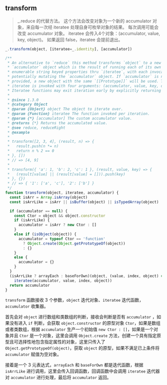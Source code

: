 ## transform

> _.reduce 的代替方法。 这个方法会改变对象为一个新的 accumulator 对象，来自每一次经 iteratee 处理自身可枚举对象的结果。 每次调用可能会改变 accumulator 对象。 iteratee 会传入4个对象：(accumulator, value, key, object)。 如果返回 false，iteratee 会提前退出。

```js
_.transform(object, [iteratee=_.identity], [accumulator])
```

```js
/**
 * An alternative to `reduce` this method transforms `object` to a new
 * `accumulator` object which is the result of running each of its own
 * enumerable string keyed properties thru `iteratee`, with each invocation
 * potentially mutating the `accumulator` object. If `accumulator` is not
 * provided, a new object with the same `[[Prototype]]` will be used. The
 * iteratee is invoked with four arguments: (accumulator, value, key, object).
 * Iteratee functions may exit iteration early by explicitly returning `false`.
 *
 * @since 1.3.0
 * @category Object
 * @param {Object} object The object to iterate over.
 * @param {Function} iteratee The function invoked per iteration.
 * @param {*} [accumulator] The custom accumulator value.
 * @returns {*} Returns the accumulated value.
 * @see reduce, reduceRight
 * @example
 *
 * transform([2, 3, 4], (result, n) => {
 *   result.push(n *= n)
 *   return n % 2 == 0
 * }, [])
 * // => [4, 9]
 *
 * transform({ 'a': 1, 'b': 2, 'c': 1 }, (result, value, key) => {
 *   (result[value] || (result[value] = [])).push(key)
 * }, {})
 * // => { '1': ['a', 'c'], '2': ['b'] }
 */
function transform(object, iteratee, accumulator) {
  const isArr = Array.isArray(object)
  const isArrLike = isArr || isBuffer(object) || isTypedArray(object)

  if (accumulator == null) {
    const Ctor = object && object.constructor
    if (isArrLike) {
      accumulator = isArr ? new Ctor : []
    }
    else if (isObject(object)) {
      accumulator = typeof Ctor == 'function'
        ? Object.create(Object.getPrototypeOf(object))
        : {}
    }
    else {
      accumulator = {}
    }
  }
  (isArrLike ? arrayEach : baseForOwn)(object, (value, index, object) =>
    iteratee(accumulator, value, index, object))
  return accumulator
}
```

`transform` 函数接收 3 个参数，`object` 迭代对象、`iteratee` 迭代函数，`accumulator` 收集器。

首先会对 `object` 进行数组和类数组的判断，接收会判断是否有 `accumulator` ，如果没有进入 `if` 判断，会获取 `object.constructor` 的原型对象 `Ctor`，如果是数组或者类数组，根据 `accumulator` 生产一个初始值 `new Ctor : []`，如果是一个对象并且 `Ctor` 是一个对象，这里会调用 `Object.create` 方法，创建一个具有指定原型且可选择性地包含指定属性的对象，这里只传入了 `Object.getPrototypeOf(object)`，获取 `object` 的原型，如果不满足已上条件将 `accumulator` 赋值为空对象。

接着是一个 3 元表达式，`arrayEach` 和 `baseForOwn` 都是迭代函数，根据 `isArrLike` 进行调用，这里会传入回调函数，回调函数中会调用 `iteratee` 迭代器对 `accumulator` 进行处理，最后将 `accumulator` 返回。
